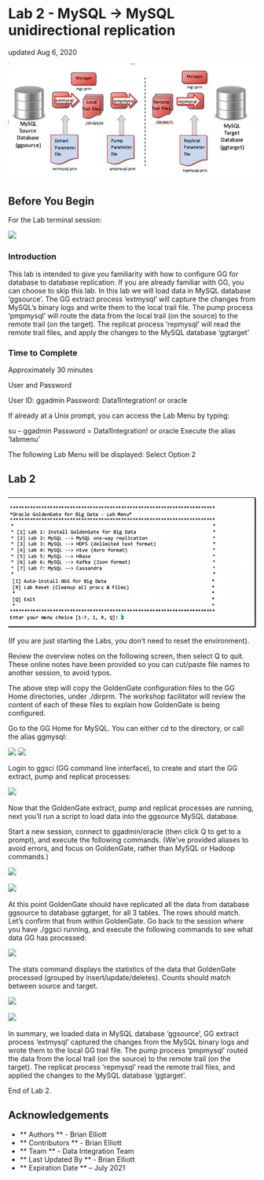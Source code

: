 # Lab 2 -  MySQL  -> MySQL unidirectional replication
updated Aug 6, 2020

![](images/200/image200_1.png)

## Before You Begin
For the Lab terminal session:

![](images/200/Lab2Menu.png)

### Introduction

This lab is intended to give you familiarity with how to configure GG for database to database replication. If you are already familiar with GG, you can choose to skip this lab.
In this lab we will load data in MySQL database ‘ggsource’. The GG extract process ‘extmysql’ will
capture the changes from MySQL’s binary logs and write them to the local trail file. The pump process
‘pmpmysql’ will route the data from the local trail (on the source) to the remote trail (on the target). The replicat process ‘repmysql’ will read the remote trail files, and apply the changes to the MySQL database ‘ggtarget’


### Time to Complete
Approximately 30 minutes

User and Password

User ID: ggadmin
Password: Data1Integration! or oracle

If already at a Unix prompt, you can access the Lab Menu by typing:

su – ggadmin
Password = Data1Integration! or oracle
Execute the alias ‘labmenu’

The following Lab Menu will be displayed:
Select Option 2

## Lab 2
![](images/200/image201_1.png)

(If you are just starting the Labs, you don’t need to reset the environment).

Review the overview notes on the following screen, then select Q to quit. These online notes have been provided so you can cut/paste file names to another session, to avoid typos.


The above step will copy the GoldenGate configuration files to the GG Home directories, under ./dirprm. The workshop facilitator will review the content of each of these files to explain how GoldenGate is being configured.

Go to the GG Home for MySQL. You can either cd to the directory, or call the alias ggmysql:


![](images/200/image2xx_1.png)
![](images/200/image2xx_1.png)

Login to ggsci (GG command line interface), to create and start the GG extract, pump and replicat
processes:

![](images/200/image2xx_1.png)

Now that the GoldenGate extract, pump and replicat processes are running, next you’ll run a script to load data into the ggsource MySQL database.

Start a new session, connect to ggadmin/oracle (then click Q to get to a prompt), and execute the following commands. (We’ve provided aliases to avoid errors, and focus on GoldenGate, rather than MySQL or Hadoop commands.)

![](images/200/image2xx_1.png)

![](images/200/image2xx_1.png)

At this point GoldenGate should have replicated all the data from database ggsource to database
ggtarget, for all 3 tables. The rows should match. Let’s confirm that from within GoldenGate. Go back to the session where you have ./ggsci running, and execute the following commands to see what data GG has processed:

![](images/200/image2xx_1.png)

The stats command displays the statistics of the data that GoldenGate processed (grouped by insert/update/deletes). Counts should match between source and target.

![](images/200/image2xx_1.png)

![](images/200/image2xx_1.png)

In summary, we loaded data in MySQL database ‘ggsource’, GG extract process ‘extmysql’ captured the changes from the MySQL binary logs and wrote them to the local GG trail file. The pump process
‘pmpmysql’ routed the data from the local trail (on the source) to the remote trail (on the target). The replicat process ‘repmysql’ read the remote trail files, and applied the changes to the MySQL database ‘ggtarget’.


End of Lab 2.

## Acknowledgements

 - ** Authors ** - Brian Elliott
 - ** Contributors ** - Brian Elliott
 - ** Team ** - Data Integration Team
 - ** Last Updated By ** - Brian Elliott
 - ** Expiration Date ** – July 2021


